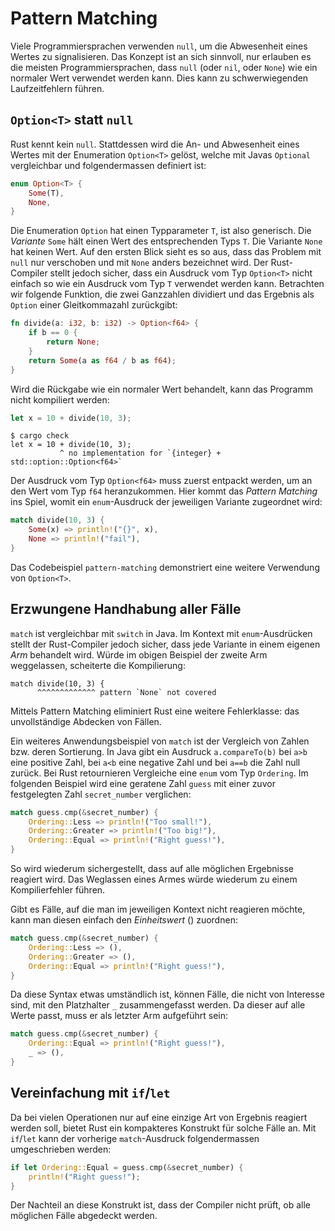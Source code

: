 # Pattern Matching

Viele Programmiersprachen verwenden `null`, um die Abwesenheit eines Wertes zu
signalisieren. Das Konzept ist an sich sinnvoll, nur erlauben es die meisten
Programmiersprachen, dass `null` (oder `nil`, oder `None`) wie ein normaler
Wert verwendet werden kann. Dies kann zu schwerwiegenden Laufzeitfehlern
führen.

## `Option<T>` statt `null`

Rust kennt kein `null`. Stattdessen wird die An- und Abwesenheit eines Wertes
mit der Enumeration `Option<T>` gelöst, welche mit Javas `Optional`
vergleichbar und folgendermassen definiert ist:

```rust
enum Option<T> {
    Some(T),
    None,
}
```

Die Enumeration `Option` hat einen Typparameter `T`, ist also generisch. Die
_Variante_ `Some` hält einen Wert des entsprechenden Typs `T`. Die Variante
`None` hat keinen Wert. Auf den ersten Blick sieht es so aus, dass das Problem
mit `null` nur verschoben und mit `None` anders bezeichnet wird. Der
Rust-Compiler stellt jedoch sicher, dass ein Ausdruck vom Typ `Option<T>` nicht
einfach so wie ein Ausdruck vom Typ `T` verwendet werden kann. Betrachten wir
folgende Funktion, die zwei Ganzzahlen dividiert und das Ergebnis als
`Option` einer Gleitkommazahl zurückgibt:

```rust
fn divide(a: i32, b: i32) -> Option<f64> {
    if b == 0 {
        return None;
    }
    return Some(a as f64 / b as f64);
}
```

Wird die Rückgabe wie ein normaler Wert behandelt, kann das Programm nicht
kompiliert werden:

```rust
let x = 10 + divide(10, 3);
```

    $ cargo check
    let x = 10 + divide(10, 3);
               ^ no implementation for `{integer} + std::option::Option<f64>`

Der Ausdruck vom Typ `Option<f64>` muss zuerst entpackt werden, um an den Wert
vom Typ `f64` heranzukommen. Hier kommt das _Pattern Matching_ ins Spiel, womit
ein `enum`-Ausdruck der jeweiligen Variante zugeordnet wird:

```rust
match divide(10, 3) {
    Some(x) => println!("{}", x),
    None => println!("fail"),
}
```

Das Codebeispiel `pattern-matching` demonstriert eine weitere Verwendung von
`Option<T>`.

## Erzwungene Handhabung aller Fälle

`match` ist vergleichbar mit `switch` in Java. Im Kontext mit `enum`-Ausdrücken
stellt der Rust-Compiler jedoch sicher, dass jede Variante in einem eigenen
_Arm_ behandelt wird. Würde im obigen Beispiel der zweite Arm weggelassen,
scheiterte die Kompilierung:

    match divide(10, 3) {
          ^^^^^^^^^^^^^ pattern `None` not covered

Mittels Pattern Matching eliminiert Rust eine weitere Fehlerklasse: das
unvollständige Abdecken von Fällen.

Ein weiteres Anwendungsbeispiel von `match` ist der Vergleich von Zahlen bzw.
deren Sortierung. In Java gibt ein Ausdruck `a.compareTo(b)` bei `a>b` eine
positive Zahl, bei `a<b` eine negative Zahl und bei `a==b` die Zahl null
zurück. Bei Rust retournieren Vergleiche eine `enum` vom Typ `Ordering`. Im
folgenden Beispiel wird eine geratene Zahl `guess` mit einer zuvor festgelegten
Zahl `secret_number` verglichen:

```rust
match guess.cmp(&secret_number) {
    Ordering::Less => println!("Too small!"),
    Ordering::Greater => println!("Too big!"),
    Ordering::Equal => println!("Right guess!"),
}
```

So wird wiederum sichergestellt, dass auf alle möglichen Ergebnisse reagiert
wird. Das Weglassen eines Armes würde wiederum zu einem Kompilierfehler führen.

Gibt es Fälle, auf die man im jeweiligen Kontext nicht reagieren möchte, kann
man diesen einfach den _Einheitswert_ () zuordnen:

```rust
match guess.cmp(&secret_number) {
    Ordering::Less => (),
    Ordering::Greater => (),
    Ordering::Equal => println!("Right guess!"),
}
```

Da diese Syntax etwas umständlich ist, können Fälle, die nicht von Interesse
sind, mit den Platzhalter `_` zusammengefasst werden. Da dieser auf alle Werte
passt, muss er als letzter Arm aufgeführt sein:

```rust
match guess.cmp(&secret_number) {
    Ordering::Equal => println!("Right guess!"),
    _ => (),
}
```

## Vereinfachung mit `if`/`let`

Da bei vielen Operationen nur auf eine einzige Art von Ergebnis reagiert werden
soll, bietet Rust ein kompakteres Konstrukt für solche Fälle an. Mit `if`/`let`
kann der vorherige `match`-Ausdruck folgendermassen umgeschrieben werden:

```rust
if let Ordering::Equal = guess.cmp(&secret_number) {
    println!("Right guess!");
}
```

Der Nachteil an diese Konstrukt ist, dass der Compiler nicht prüft, ob alle
möglichen Fälle abgedeckt werden.
